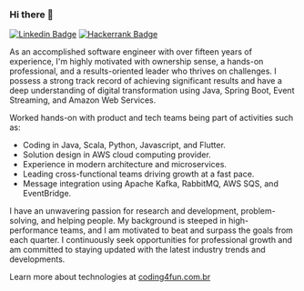 ### Hi there 👋

[![Linkedin Badge](https://img.shields.io/badge/-LinkedIn-blue?style=flat-square&logo=Linkedin&logoColor=white&link=https://www.linkedin.com/in/ryanpadilha/)](https://www.linkedin.com/in/ryanpadilha/)
[![Hackerrank Badge](https://img.shields.io/badge/-Hackerrank-2EC866?style=flat-square&logo=HackerRank&logoColor=white&link=https://www.hackerrank.com/ryanpadilha)](https://www.hackerrank.com/ryanpadilha)

As an accomplished software engineer with over fifteen years of experience, I'm highly motivated with ownership sense, a hands-on professional, and a results-oriented leader who thrives on challenges. I possess a strong track record of achieving significant results and have a deep understanding of digital transformation using Java, Spring Boot, Event Streaming, and Amazon Web Services.

Worked hands-on with product and tech teams being part of activities such as:

- Coding in Java, Scala, Python, Javascript, and Flutter.
- Solution design in AWS cloud computing provider.
- Experience in modern architecture and microservices. 
- Leading cross-functional teams driving growth at a fast pace.
- Message integration using Apache Kafka, RabbitMQ, AWS SQS, and EventBridge.

I have an unwavering passion for research and development, problem-solving, and helping people. My background is steeped in high-performance teams, and I am motivated to beat and surpass the goals from each quarter. I continuously seek opportunities for professional growth and am committed to staying updated with the latest industry trends and developments.

Learn more about technologies at [coding4fun.com.br](https://coding4fun.com.br)
